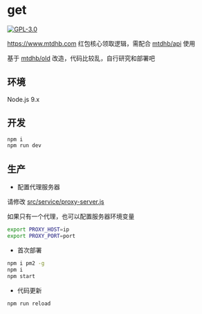 # get

[![GPL-3.0](https://img.shields.io/badge/license-GPL--3.0-blue.svg)](LICENSE)

https://www.mtdhb.com 红包核心领取逻辑，需配合 [mtdhb/api](https://github.com/mtdhb/api) 使用

基于 [mtdhb/old](https://github.com/mtdhb/old) 改造，代码比较乱，自行研究和部署吧

## 环境

Node.js 9.x

## 开发

```bash
npm i
npm run dev
```

## 生产

* 配置代理服务器

请修改 [src/service/proxy-server.js](src/service/proxy-server.js)

如果只有一个代理，也可以配置服务器环境变量

```bash
export PROXY_HOST=ip
export PROXY_PORT=port
```

* 首次部署

```bash
npm i pm2 -g
npm i
npm start
```

* 代码更新

```bash
npm run reload
```

